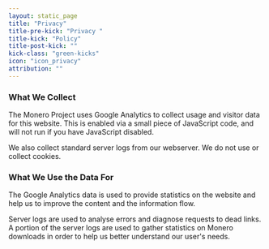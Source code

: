 ```yaml
---
layout: static_page
title: "Privacy"
title-pre-kick: "Privacy "
title-kick: "Policy"
title-post-kick: ""
kick-class: "green-kicks"
icon: "icon_privacy"
attribution: ""
---
```


### What We Collect

The Monero Project uses Google Analytics to collect usage and visitor data for this website. This is enabled via a small piece of JavaScript code, and will not run if you have JavaScript disabled.

We also collect standard server logs from our webserver. We do not use or collect cookies.

### What We Use the Data For

The Google Analytics data is used to provide statistics on the website and help us to improve the content and the information flow.

Server logs are used to analyse errors and diagnose requests to dead links. A portion of the server logs are used to gather statistics on Monero downloads in order to help us better understand our user's needs.